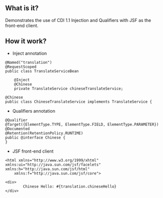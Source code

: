 ## What is it?

Demonstrates the use of CDI 1.1 Injection and Qualifiers with JSF as the front-end client.

## How it work?

* Inject annotation

~~~
@Named("translation")
@RequestScoped
public class TranslateServiceBean 
~~~

~~~
    @Inject
    @Chinese
    private TranslateService chineseTranslateService;
~~~

~~~
@Chinese
public class ChineseTranslateService implements TranslateService {
~~~

* Qualifiers annotation

~~~
@Qualifier
@Target({ElementType.TYPE, ElementType.FIELD, ElementType.PARAMETER})
@Documented
@Retention(RetentionPolicy.RUNTIME)
public @interface Chinese {
}
~~~

* JSF front-end client

~~~
<html xmlns="http://www.w3.org/1999/xhtml" xmlns:ui="http://java.sun.com/jsf/facelets" xmlns:h="http://java.sun.com/jsf/html"
    xmlns:f="http://java.sun.com/jsf/core">

<div>
        Chinese Hello: #{translation.chineseHello}
</div>
~~~
